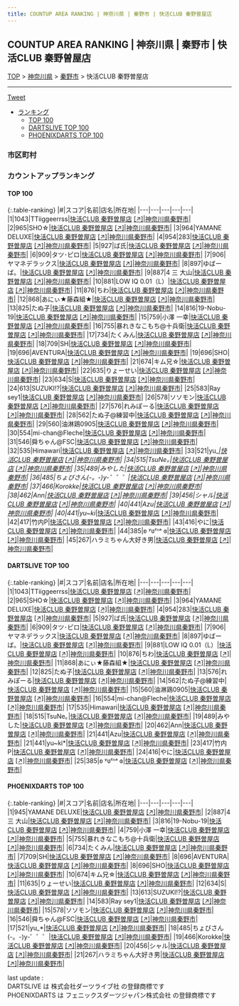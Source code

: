 ```yaml
---
title: COUNTUP AREA RANKING | 神奈川県 | 秦野市 | 快活CLUB 秦野曽屋店
---
```

## COUNTUP AREA RANKING | 神奈川県 | 秦野市 | 快活CLUB 秦野曽屋店

[TOP](/darts/rank/) > [神奈川県](/darts/rank/神奈川県/) > [秦野市](/darts/rank/神奈川県/秦野市/) > 快活CLUB 秦野曽屋店

___

<a href="https://twitter.com/share?ref_src=twsrc%5Etfw" data-text="COUNTUP AREA RANKING | 神奈川県秦野市快活CLUB 秦野曽屋店" class="twitter-share-button" data-hashtags="DARTSLIVE,PHOENIXDARTS,darts,ダーツ" data-show-count="false">Tweet</a>

* [ランキング](#カウントアップランキング)
    * [TOP 100](#top-100)
    * [DARTSLIVE TOP 100](#dartslive-top-100)
    * [PHOENIXDARTS TOP 100](#phoenixdarts-top-100)

### 市区町村

<ul>

</ul>

### カウントアップランキング

#### TOP 100



{:.table-ranking}
|#|スコア|名前|店名|所在地|
|---|---|---|---|---|
|1|1043|<span class="rank-name-dl">TTiiggeerrss</span>|<a href="/darts/rank/shops/7078cf538068f4bf28032249b44395af.html">快活CLUB 秦野曽屋店</a> <a href="https://search.dartslive.com/jp/shop/7078cf538068f4bf28032249b44395af">[↗]</a>|<a href="/darts/rank/神奈川県/秦野市">神奈川県秦野市</a>|
|2|965|<span class="rank-name-dl">SHO☆</span>|<a href="/darts/rank/shops/7078cf538068f4bf28032249b44395af.html">快活CLUB 秦野曽屋店</a> <a href="https://search.dartslive.com/jp/shop/7078cf538068f4bf28032249b44395af">[↗]</a>|<a href="/darts/rank/神奈川県/秦野市">神奈川県秦野市</a>|
|3|964|<span class="rank-name-dl">YAMANE DELUXE</span>|<a href="/darts/rank/shops/7078cf538068f4bf28032249b44395af.html">快活CLUB 秦野曽屋店</a> <a href="https://search.dartslive.com/jp/shop/7078cf538068f4bf28032249b44395af">[↗]</a>|<a href="/darts/rank/神奈川県/秦野市">神奈川県秦野市</a>|
|4|954|<span class="rank-name-dl">283</span>|<a href="/darts/rank/shops/7078cf538068f4bf28032249b44395af.html">快活CLUB 秦野曽屋店</a> <a href="https://search.dartslive.com/jp/shop/7078cf538068f4bf28032249b44395af">[↗]</a>|<a href="/darts/rank/神奈川県/秦野市">神奈川県秦野市</a>|
|5|927|<span class="rank-name-dl">ば氏</span>|<a href="/darts/rank/shops/7078cf538068f4bf28032249b44395af.html">快活CLUB 秦野曽屋店</a> <a href="https://search.dartslive.com/jp/shop/7078cf538068f4bf28032249b44395af">[↗]</a>|<a href="/darts/rank/神奈川県/秦野市">神奈川県秦野市</a>|
|6|909|<span class="rank-name-dl">タツ･ピロ</span>|<a href="/darts/rank/shops/7078cf538068f4bf28032249b44395af.html">快活CLUB 秦野曽屋店</a> <a href="https://search.dartslive.com/jp/shop/7078cf538068f4bf28032249b44395af">[↗]</a>|<a href="/darts/rank/神奈川県/秦野市">神奈川県秦野市</a>|
|7|906|<span class="rank-name-dl">ヤマネデラックス</span>|<a href="/darts/rank/shops/7078cf538068f4bf28032249b44395af.html">快活CLUB 秦野曽屋店</a> <a href="https://search.dartslive.com/jp/shop/7078cf538068f4bf28032249b44395af">[↗]</a>|<a href="/darts/rank/神奈川県/秦野市">神奈川県秦野市</a>|
|8|897|<span class="rank-name-dl">ゆばーば。</span>|<a href="/darts/rank/shops/7078cf538068f4bf28032249b44395af.html">快活CLUB 秦野曽屋店</a> <a href="https://search.dartslive.com/jp/shop/7078cf538068f4bf28032249b44395af">[↗]</a>|<a href="/darts/rank/神奈川県/秦野市">神奈川県秦野市</a>|
|9|887|<span class="rank-name-pd">4 三  大山</span>|<a href="/darts/rank/shops/43112.html">快活CLUB 秦野曽屋店</a> <a href="https://vs.phoenixdarts.com/jp/shop/shopDetailInfo/s_43112?s_seq=43112">[↗]</a>|<a href="/darts/rank/神奈川県/秦野市">神奈川県秦野市</a>|
|10|881|<span class="rank-name-dl">LOW IQ 0.01（L）</span>|<a href="/darts/rank/shops/7078cf538068f4bf28032249b44395af.html">快活CLUB 秦野曽屋店</a> <a href="https://search.dartslive.com/jp/shop/7078cf538068f4bf28032249b44395af">[↗]</a>|<a href="/darts/rank/神奈川県/秦野市">神奈川県秦野市</a>|
|11|876|<span class="rank-name-dl">ちわ</span>|<a href="/darts/rank/shops/7078cf538068f4bf28032249b44395af.html">快活CLUB 秦野曽屋店</a> <a href="https://search.dartslive.com/jp/shop/7078cf538068f4bf28032249b44395af">[↗]</a>|<a href="/darts/rank/神奈川県/秦野市">神奈川県秦野市</a>|
|12|868|<span class="rank-name-dl">あにぃ★藤森組★</span>|<a href="/darts/rank/shops/7078cf538068f4bf28032249b44395af.html">快活CLUB 秦野曽屋店</a> <a href="https://search.dartslive.com/jp/shop/7078cf538068f4bf28032249b44395af">[↗]</a>|<a href="/darts/rank/神奈川県/秦野市">神奈川県秦野市</a>|
|13|825|<span class="rank-name-dl">たぬ子</span>|<a href="/darts/rank/shops/7078cf538068f4bf28032249b44395af.html">快活CLUB 秦野曽屋店</a> <a href="https://search.dartslive.com/jp/shop/7078cf538068f4bf28032249b44395af">[↗]</a>|<a href="/darts/rank/神奈川県/秦野市">神奈川県秦野市</a>|
|14|816|<span class="rank-name-pd">19-Nobu-19</span>|<a href="/darts/rank/shops/43112.html">快活CLUB 秦野曽屋店</a> <a href="https://vs.phoenixdarts.com/jp/shop/shopDetailInfo/s_43112?s_seq=43112">[↗]</a>|<a href="/darts/rank/神奈川県/秦野市">神奈川県秦野市</a>|
|15|759|<span class="rank-name-pd"><span class="pro-icon-pd"></span>小澤 一幸</span>|<a href="/darts/rank/shops/43112.html">快活CLUB 秦野曽屋店</a> <a href="https://vs.phoenixdarts.com/jp/shop/shopDetailInfo/s_43112?s_seq=43112">[↗]</a>|<a href="/darts/rank/神奈川県/秦野市">神奈川県秦野市</a>|
|16|755|<span class="rank-name-pd">暴れきなこもち@十兵衛</span>|<a href="/darts/rank/shops/43112.html">快活CLUB 秦野曽屋店</a> <a href="https://vs.phoenixdarts.com/jp/shop/shopDetailInfo/s_43112?s_seq=43112">[↗]</a>|<a href="/darts/rank/神奈川県/秦野市">神奈川県秦野市</a>|
|17|734|<span class="rank-name-pd">たくみん</span>|<a href="/darts/rank/shops/43112.html">快活CLUB 秦野曽屋店</a> <a href="https://vs.phoenixdarts.com/jp/shop/shopDetailInfo/s_43112?s_seq=43112">[↗]</a>|<a href="/darts/rank/神奈川県/秦野市">神奈川県秦野市</a>|
|18|709|<span class="rank-name-pd">SH</span>|<a href="/darts/rank/shops/43112.html">快活CLUB 秦野曽屋店</a> <a href="https://vs.phoenixdarts.com/jp/shop/shopDetailInfo/s_43112?s_seq=43112">[↗]</a>|<a href="/darts/rank/神奈川県/秦野市">神奈川県秦野市</a>|
|19|696|<span class="rank-name-pd">AVENTURA</span>|<a href="/darts/rank/shops/43112.html">快活CLUB 秦野曽屋店</a> <a href="https://vs.phoenixdarts.com/jp/shop/shopDetailInfo/s_43112?s_seq=43112">[↗]</a>|<a href="/darts/rank/神奈川県/秦野市">神奈川県秦野市</a>|
|19|696|<span class="rank-name-pd">SHO</span>|<a href="/darts/rank/shops/43112.html">快活CLUB 秦野曽屋店</a> <a href="https://vs.phoenixdarts.com/jp/shop/shopDetailInfo/s_43112?s_seq=43112">[↗]</a>|<a href="/darts/rank/神奈川県/秦野市">神奈川県秦野市</a>|
|21|674|<span class="rank-name-pd">キム兄☆</span>|<a href="/darts/rank/shops/43112.html">快活CLUB 秦野曽屋店</a> <a href="https://vs.phoenixdarts.com/jp/shop/shopDetailInfo/s_43112?s_seq=43112">[↗]</a>|<a href="/darts/rank/神奈川県/秦野市">神奈川県秦野市</a>|
|22|635|<span class="rank-name-pd">りょーせい</span>|<a href="/darts/rank/shops/43112.html">快活CLUB 秦野曽屋店</a> <a href="https://vs.phoenixdarts.com/jp/shop/shopDetailInfo/s_43112?s_seq=43112">[↗]</a>|<a href="/darts/rank/神奈川県/秦野市">神奈川県秦野市</a>|
|23|634|<span class="rank-name-pd">S</span>|<a href="/darts/rank/shops/43112.html">快活CLUB 秦野曽屋店</a> <a href="https://vs.phoenixdarts.com/jp/shop/shopDetailInfo/s_43112?s_seq=43112">[↗]</a>|<a href="/darts/rank/神奈川県/秦野市">神奈川県秦野市</a>|
|24|613|<span class="rank-name-pd">SUZUKI!?</span>|<a href="/darts/rank/shops/43112.html">快活CLUB 秦野曽屋店</a> <a href="https://vs.phoenixdarts.com/jp/shop/shopDetailInfo/s_43112?s_seq=43112">[↗]</a>|<a href="/darts/rank/神奈川県/秦野市">神奈川県秦野市</a>|
|25|583|<span class="rank-name-pd">Ray  sey1</span>|<a href="/darts/rank/shops/43112.html">快活CLUB 秦野曽屋店</a> <a href="https://vs.phoenixdarts.com/jp/shop/shopDetailInfo/s_43112?s_seq=43112">[↗]</a>|<a href="/darts/rank/神奈川県/秦野市">神奈川県秦野市</a>|
|26|578|<span class="rank-name-pd">ソソモン</span>|<a href="/darts/rank/shops/43112.html">快活CLUB 秦野曽屋店</a> <a href="https://vs.phoenixdarts.com/jp/shop/shopDetailInfo/s_43112?s_seq=43112">[↗]</a>|<a href="/darts/rank/神奈川県/秦野市">神奈川県秦野市</a>|
|27|576|<span class="rank-name-dl">れみぽーる</span>|<a href="/darts/rank/shops/7078cf538068f4bf28032249b44395af.html">快活CLUB 秦野曽屋店</a> <a href="https://search.dartslive.com/jp/shop/7078cf538068f4bf28032249b44395af">[↗]</a>|<a href="/darts/rank/神奈川県/秦野市">神奈川県秦野市</a>|
|28|562|<span class="rank-name-dl">たぬ子@練習中</span>|<a href="/darts/rank/shops/7078cf538068f4bf28032249b44395af.html">快活CLUB 秦野曽屋店</a> <a href="https://search.dartslive.com/jp/shop/7078cf538068f4bf28032249b44395af">[↗]</a>|<a href="/darts/rank/神奈川県/秦野市">神奈川県秦野市</a>|
|29|560|<span class="rank-name-dl">油淋鶏0905</span>|<a href="/darts/rank/shops/7078cf538068f4bf28032249b44395af.html">快活CLUB 秦野曽屋店</a> <a href="https://search.dartslive.com/jp/shop/7078cf538068f4bf28032249b44395af">[↗]</a>|<a href="/darts/rank/神奈川県/秦野市">神奈川県秦野市</a>|
|30|554|<span class="rank-name-dl">mi-chan@Fleche</span>|<a href="/darts/rank/shops/7078cf538068f4bf28032249b44395af.html">快活CLUB 秦野曽屋店</a> <a href="https://search.dartslive.com/jp/shop/7078cf538068f4bf28032249b44395af">[↗]</a>|<a href="/darts/rank/神奈川県/秦野市">神奈川県秦野市</a>|
|31|546|<span class="rank-name-pd">舜ちゃん@FSC</span>|<a href="/darts/rank/shops/43112.html">快活CLUB 秦野曽屋店</a> <a href="https://vs.phoenixdarts.com/jp/shop/shopDetailInfo/s_43112?s_seq=43112">[↗]</a>|<a href="/darts/rank/神奈川県/秦野市">神奈川県秦野市</a>|
|32|535|<span class="rank-name-dl">Himawari</span>|<a href="/darts/rank/shops/7078cf538068f4bf28032249b44395af.html">快活CLUB 秦野曽屋店</a> <a href="https://search.dartslive.com/jp/shop/7078cf538068f4bf28032249b44395af">[↗]</a>|<a href="/darts/rank/神奈川県/秦野市">神奈川県秦野市</a>|
|33|521|<span class="rank-name-pd">yu_*</span>|<a href="/darts/rank/shops/43112.html">快活CLUB 秦野曽屋店</a> <a href="https://vs.phoenixdarts.com/jp/shop/shopDetailInfo/s_43112?s_seq=43112">[↗]</a>|<a href="/darts/rank/神奈川県/秦野市">神奈川県秦野市</a>|
|34|515|<span class="rank-name-dl">TsuNe｡</span>|<a href="/darts/rank/shops/7078cf538068f4bf28032249b44395af.html">快活CLUB 秦野曽屋店</a> <a href="https://search.dartslive.com/jp/shop/7078cf538068f4bf28032249b44395af">[↗]</a>|<a href="/darts/rank/神奈川県/秦野市">神奈川県秦野市</a>|
|35|489|<span class="rank-name-dl">みやした</span>|<a href="/darts/rank/shops/7078cf538068f4bf28032249b44395af.html">快活CLUB 秦野曽屋店</a> <a href="https://search.dartslive.com/jp/shop/7078cf538068f4bf28032249b44395af">[↗]</a>|<a href="/darts/rank/神奈川県/秦野市">神奈川県秦野市</a>|
|36|485|<span class="rank-name-pd">ちょびさん(-。-)y-゜゜゜</span>|<a href="/darts/rank/shops/43112.html">快活CLUB 秦野曽屋店</a> <a href="https://vs.phoenixdarts.com/jp/shop/shopDetailInfo/s_43112?s_seq=43112">[↗]</a>|<a href="/darts/rank/神奈川県/秦野市">神奈川県秦野市</a>|
|37|466|<span class="rank-name-pd">Korokke</span>|<a href="/darts/rank/shops/43112.html">快活CLUB 秦野曽屋店</a> <a href="https://vs.phoenixdarts.com/jp/shop/shopDetailInfo/s_43112?s_seq=43112">[↗]</a>|<a href="/darts/rank/神奈川県/秦野市">神奈川県秦野市</a>|
|38|462|<span class="rank-name-dl">Ann</span>|<a href="/darts/rank/shops/7078cf538068f4bf28032249b44395af.html">快活CLUB 秦野曽屋店</a> <a href="https://search.dartslive.com/jp/shop/7078cf538068f4bf28032249b44395af">[↗]</a>|<a href="/darts/rank/神奈川県/秦野市">神奈川県秦野市</a>|
|39|456|<span class="rank-name-pd">シャル</span>|<a href="/darts/rank/shops/43112.html">快活CLUB 秦野曽屋店</a> <a href="https://vs.phoenixdarts.com/jp/shop/shopDetailInfo/s_43112?s_seq=43112">[↗]</a>|<a href="/darts/rank/神奈川県/秦野市">神奈川県秦野市</a>|
|40|441|<span class="rank-name-dl">Azu</span>|<a href="/darts/rank/shops/7078cf538068f4bf28032249b44395af.html">快活CLUB 秦野曽屋店</a> <a href="https://search.dartslive.com/jp/shop/7078cf538068f4bf28032249b44395af">[↗]</a>|<a href="/darts/rank/神奈川県/秦野市">神奈川県秦野市</a>|
|40|441|<span class="rank-name-dl">yu~ki*</span>|<a href="/darts/rank/shops/7078cf538068f4bf28032249b44395af.html">快活CLUB 秦野曽屋店</a> <a href="https://search.dartslive.com/jp/shop/7078cf538068f4bf28032249b44395af">[↗]</a>|<a href="/darts/rank/神奈川県/秦野市">神奈川県秦野市</a>|
|42|417|<span class="rank-name-dl">竹内P</span>|<a href="/darts/rank/shops/7078cf538068f4bf28032249b44395af.html">快活CLUB 秦野曽屋店</a> <a href="https://search.dartslive.com/jp/shop/7078cf538068f4bf28032249b44395af">[↗]</a>|<a href="/darts/rank/神奈川県/秦野市">神奈川県秦野市</a>|
|43|416|<span class="rank-name-dl">やに</span>|<a href="/darts/rank/shops/7078cf538068f4bf28032249b44395af.html">快活CLUB 秦野曽屋店</a> <a href="https://search.dartslive.com/jp/shop/7078cf538068f4bf28032249b44395af">[↗]</a>|<a href="/darts/rank/神奈川県/秦野市">神奈川県秦野市</a>|
|44|385|<span class="rank-name-dl">ʚ ʸʋᶜᑋᵃ ɞ</span>|<a href="/darts/rank/shops/7078cf538068f4bf28032249b44395af.html">快活CLUB 秦野曽屋店</a> <a href="https://search.dartslive.com/jp/shop/7078cf538068f4bf28032249b44395af">[↗]</a>|<a href="/darts/rank/神奈川県/秦野市">神奈川県秦野市</a>|
|45|267|<span class="rank-name-pd">ハラミちゃん大好き男</span>|<a href="/darts/rank/shops/43112.html">快活CLUB 秦野曽屋店</a> <a href="https://vs.phoenixdarts.com/jp/shop/shopDetailInfo/s_43112?s_seq=43112">[↗]</a>|<a href="/darts/rank/神奈川県/秦野市">神奈川県秦野市</a>|


#### DARTSLIVE TOP 100



{:.table-ranking}
|#|スコア|名前|店名|所在地|
|---|---|---|---|---|
|1|1043|<span class="rank-name-dl">TTiiggeerrss</span>|<a href="/darts/rank/shops/7078cf538068f4bf28032249b44395af.html">快活CLUB 秦野曽屋店</a> <a href="https://search.dartslive.com/jp/shop/7078cf538068f4bf28032249b44395af">[↗]</a>|<a href="/darts/rank/神奈川県/秦野市">神奈川県秦野市</a>|
|2|965|<span class="rank-name-dl">SHO☆</span>|<a href="/darts/rank/shops/7078cf538068f4bf28032249b44395af.html">快活CLUB 秦野曽屋店</a> <a href="https://search.dartslive.com/jp/shop/7078cf538068f4bf28032249b44395af">[↗]</a>|<a href="/darts/rank/神奈川県/秦野市">神奈川県秦野市</a>|
|3|964|<span class="rank-name-dl">YAMANE DELUXE</span>|<a href="/darts/rank/shops/7078cf538068f4bf28032249b44395af.html">快活CLUB 秦野曽屋店</a> <a href="https://search.dartslive.com/jp/shop/7078cf538068f4bf28032249b44395af">[↗]</a>|<a href="/darts/rank/神奈川県/秦野市">神奈川県秦野市</a>|
|4|954|<span class="rank-name-dl">283</span>|<a href="/darts/rank/shops/7078cf538068f4bf28032249b44395af.html">快活CLUB 秦野曽屋店</a> <a href="https://search.dartslive.com/jp/shop/7078cf538068f4bf28032249b44395af">[↗]</a>|<a href="/darts/rank/神奈川県/秦野市">神奈川県秦野市</a>|
|5|927|<span class="rank-name-dl">ば氏</span>|<a href="/darts/rank/shops/7078cf538068f4bf28032249b44395af.html">快活CLUB 秦野曽屋店</a> <a href="https://search.dartslive.com/jp/shop/7078cf538068f4bf28032249b44395af">[↗]</a>|<a href="/darts/rank/神奈川県/秦野市">神奈川県秦野市</a>|
|6|909|<span class="rank-name-dl">タツ･ピロ</span>|<a href="/darts/rank/shops/7078cf538068f4bf28032249b44395af.html">快活CLUB 秦野曽屋店</a> <a href="https://search.dartslive.com/jp/shop/7078cf538068f4bf28032249b44395af">[↗]</a>|<a href="/darts/rank/神奈川県/秦野市">神奈川県秦野市</a>|
|7|906|<span class="rank-name-dl">ヤマネデラックス</span>|<a href="/darts/rank/shops/7078cf538068f4bf28032249b44395af.html">快活CLUB 秦野曽屋店</a> <a href="https://search.dartslive.com/jp/shop/7078cf538068f4bf28032249b44395af">[↗]</a>|<a href="/darts/rank/神奈川県/秦野市">神奈川県秦野市</a>|
|8|897|<span class="rank-name-dl">ゆばーば。</span>|<a href="/darts/rank/shops/7078cf538068f4bf28032249b44395af.html">快活CLUB 秦野曽屋店</a> <a href="https://search.dartslive.com/jp/shop/7078cf538068f4bf28032249b44395af">[↗]</a>|<a href="/darts/rank/神奈川県/秦野市">神奈川県秦野市</a>|
|9|881|<span class="rank-name-dl">LOW IQ 0.01（L）</span>|<a href="/darts/rank/shops/7078cf538068f4bf28032249b44395af.html">快活CLUB 秦野曽屋店</a> <a href="https://search.dartslive.com/jp/shop/7078cf538068f4bf28032249b44395af">[↗]</a>|<a href="/darts/rank/神奈川県/秦野市">神奈川県秦野市</a>|
|10|876|<span class="rank-name-dl">ちわ</span>|<a href="/darts/rank/shops/7078cf538068f4bf28032249b44395af.html">快活CLUB 秦野曽屋店</a> <a href="https://search.dartslive.com/jp/shop/7078cf538068f4bf28032249b44395af">[↗]</a>|<a href="/darts/rank/神奈川県/秦野市">神奈川県秦野市</a>|
|11|868|<span class="rank-name-dl">あにぃ★藤森組★</span>|<a href="/darts/rank/shops/7078cf538068f4bf28032249b44395af.html">快活CLUB 秦野曽屋店</a> <a href="https://search.dartslive.com/jp/shop/7078cf538068f4bf28032249b44395af">[↗]</a>|<a href="/darts/rank/神奈川県/秦野市">神奈川県秦野市</a>|
|12|825|<span class="rank-name-dl">たぬ子</span>|<a href="/darts/rank/shops/7078cf538068f4bf28032249b44395af.html">快活CLUB 秦野曽屋店</a> <a href="https://search.dartslive.com/jp/shop/7078cf538068f4bf28032249b44395af">[↗]</a>|<a href="/darts/rank/神奈川県/秦野市">神奈川県秦野市</a>|
|13|576|<span class="rank-name-dl">れみぽーる</span>|<a href="/darts/rank/shops/7078cf538068f4bf28032249b44395af.html">快活CLUB 秦野曽屋店</a> <a href="https://search.dartslive.com/jp/shop/7078cf538068f4bf28032249b44395af">[↗]</a>|<a href="/darts/rank/神奈川県/秦野市">神奈川県秦野市</a>|
|14|562|<span class="rank-name-dl">たぬ子@練習中</span>|<a href="/darts/rank/shops/7078cf538068f4bf28032249b44395af.html">快活CLUB 秦野曽屋店</a> <a href="https://search.dartslive.com/jp/shop/7078cf538068f4bf28032249b44395af">[↗]</a>|<a href="/darts/rank/神奈川県/秦野市">神奈川県秦野市</a>|
|15|560|<span class="rank-name-dl">油淋鶏0905</span>|<a href="/darts/rank/shops/7078cf538068f4bf28032249b44395af.html">快活CLUB 秦野曽屋店</a> <a href="https://search.dartslive.com/jp/shop/7078cf538068f4bf28032249b44395af">[↗]</a>|<a href="/darts/rank/神奈川県/秦野市">神奈川県秦野市</a>|
|16|554|<span class="rank-name-dl">mi-chan@Fleche</span>|<a href="/darts/rank/shops/7078cf538068f4bf28032249b44395af.html">快活CLUB 秦野曽屋店</a> <a href="https://search.dartslive.com/jp/shop/7078cf538068f4bf28032249b44395af">[↗]</a>|<a href="/darts/rank/神奈川県/秦野市">神奈川県秦野市</a>|
|17|535|<span class="rank-name-dl">Himawari</span>|<a href="/darts/rank/shops/7078cf538068f4bf28032249b44395af.html">快活CLUB 秦野曽屋店</a> <a href="https://search.dartslive.com/jp/shop/7078cf538068f4bf28032249b44395af">[↗]</a>|<a href="/darts/rank/神奈川県/秦野市">神奈川県秦野市</a>|
|18|515|<span class="rank-name-dl">TsuNe｡</span>|<a href="/darts/rank/shops/7078cf538068f4bf28032249b44395af.html">快活CLUB 秦野曽屋店</a> <a href="https://search.dartslive.com/jp/shop/7078cf538068f4bf28032249b44395af">[↗]</a>|<a href="/darts/rank/神奈川県/秦野市">神奈川県秦野市</a>|
|19|489|<span class="rank-name-dl">みやした</span>|<a href="/darts/rank/shops/7078cf538068f4bf28032249b44395af.html">快活CLUB 秦野曽屋店</a> <a href="https://search.dartslive.com/jp/shop/7078cf538068f4bf28032249b44395af">[↗]</a>|<a href="/darts/rank/神奈川県/秦野市">神奈川県秦野市</a>|
|20|462|<span class="rank-name-dl">Ann</span>|<a href="/darts/rank/shops/7078cf538068f4bf28032249b44395af.html">快活CLUB 秦野曽屋店</a> <a href="https://search.dartslive.com/jp/shop/7078cf538068f4bf28032249b44395af">[↗]</a>|<a href="/darts/rank/神奈川県/秦野市">神奈川県秦野市</a>|
|21|441|<span class="rank-name-dl">Azu</span>|<a href="/darts/rank/shops/7078cf538068f4bf28032249b44395af.html">快活CLUB 秦野曽屋店</a> <a href="https://search.dartslive.com/jp/shop/7078cf538068f4bf28032249b44395af">[↗]</a>|<a href="/darts/rank/神奈川県/秦野市">神奈川県秦野市</a>|
|21|441|<span class="rank-name-dl">yu~ki*</span>|<a href="/darts/rank/shops/7078cf538068f4bf28032249b44395af.html">快活CLUB 秦野曽屋店</a> <a href="https://search.dartslive.com/jp/shop/7078cf538068f4bf28032249b44395af">[↗]</a>|<a href="/darts/rank/神奈川県/秦野市">神奈川県秦野市</a>|
|23|417|<span class="rank-name-dl">竹内P</span>|<a href="/darts/rank/shops/7078cf538068f4bf28032249b44395af.html">快活CLUB 秦野曽屋店</a> <a href="https://search.dartslive.com/jp/shop/7078cf538068f4bf28032249b44395af">[↗]</a>|<a href="/darts/rank/神奈川県/秦野市">神奈川県秦野市</a>|
|24|416|<span class="rank-name-dl">やに</span>|<a href="/darts/rank/shops/7078cf538068f4bf28032249b44395af.html">快活CLUB 秦野曽屋店</a> <a href="https://search.dartslive.com/jp/shop/7078cf538068f4bf28032249b44395af">[↗]</a>|<a href="/darts/rank/神奈川県/秦野市">神奈川県秦野市</a>|
|25|385|<span class="rank-name-dl">ʚ ʸʋᶜᑋᵃ ɞ</span>|<a href="/darts/rank/shops/7078cf538068f4bf28032249b44395af.html">快活CLUB 秦野曽屋店</a> <a href="https://search.dartslive.com/jp/shop/7078cf538068f4bf28032249b44395af">[↗]</a>|<a href="/darts/rank/神奈川県/秦野市">神奈川県秦野市</a>|


#### PHOENIXDARTS TOP 100



{:.table-ranking}
|#|スコア|名前|店名|所在地|
|---|---|---|---|---|
|1|945|<span class="rank-name-pd">YAMANE DELUXE</span>|<a href="/darts/rank/shops/43112.html">快活CLUB 秦野曽屋店</a> <a href="https://vs.phoenixdarts.com/jp/shop/shopDetailInfo/s_43112?s_seq=43112">[↗]</a>|<a href="/darts/rank/神奈川県/秦野市">神奈川県秦野市</a>|
|2|887|<span class="rank-name-pd">4 三  大山</span>|<a href="/darts/rank/shops/43112.html">快活CLUB 秦野曽屋店</a> <a href="https://vs.phoenixdarts.com/jp/shop/shopDetailInfo/s_43112?s_seq=43112">[↗]</a>|<a href="/darts/rank/神奈川県/秦野市">神奈川県秦野市</a>|
|3|816|<span class="rank-name-pd">19-Nobu-19</span>|<a href="/darts/rank/shops/43112.html">快活CLUB 秦野曽屋店</a> <a href="https://vs.phoenixdarts.com/jp/shop/shopDetailInfo/s_43112?s_seq=43112">[↗]</a>|<a href="/darts/rank/神奈川県/秦野市">神奈川県秦野市</a>|
|4|759|<span class="rank-name-pd"><span class="pro-icon-pd"></span>小澤 一幸</span>|<a href="/darts/rank/shops/43112.html">快活CLUB 秦野曽屋店</a> <a href="https://vs.phoenixdarts.com/jp/shop/shopDetailInfo/s_43112?s_seq=43112">[↗]</a>|<a href="/darts/rank/神奈川県/秦野市">神奈川県秦野市</a>|
|5|755|<span class="rank-name-pd">暴れきなこもち@十兵衛</span>|<a href="/darts/rank/shops/43112.html">快活CLUB 秦野曽屋店</a> <a href="https://vs.phoenixdarts.com/jp/shop/shopDetailInfo/s_43112?s_seq=43112">[↗]</a>|<a href="/darts/rank/神奈川県/秦野市">神奈川県秦野市</a>|
|6|734|<span class="rank-name-pd">たくみん</span>|<a href="/darts/rank/shops/43112.html">快活CLUB 秦野曽屋店</a> <a href="https://vs.phoenixdarts.com/jp/shop/shopDetailInfo/s_43112?s_seq=43112">[↗]</a>|<a href="/darts/rank/神奈川県/秦野市">神奈川県秦野市</a>|
|7|709|<span class="rank-name-pd">SH</span>|<a href="/darts/rank/shops/43112.html">快活CLUB 秦野曽屋店</a> <a href="https://vs.phoenixdarts.com/jp/shop/shopDetailInfo/s_43112?s_seq=43112">[↗]</a>|<a href="/darts/rank/神奈川県/秦野市">神奈川県秦野市</a>|
|8|696|<span class="rank-name-pd">AVENTURA</span>|<a href="/darts/rank/shops/43112.html">快活CLUB 秦野曽屋店</a> <a href="https://vs.phoenixdarts.com/jp/shop/shopDetailInfo/s_43112?s_seq=43112">[↗]</a>|<a href="/darts/rank/神奈川県/秦野市">神奈川県秦野市</a>|
|8|696|<span class="rank-name-pd">SHO</span>|<a href="/darts/rank/shops/43112.html">快活CLUB 秦野曽屋店</a> <a href="https://vs.phoenixdarts.com/jp/shop/shopDetailInfo/s_43112?s_seq=43112">[↗]</a>|<a href="/darts/rank/神奈川県/秦野市">神奈川県秦野市</a>|
|10|674|<span class="rank-name-pd">キム兄☆</span>|<a href="/darts/rank/shops/43112.html">快活CLUB 秦野曽屋店</a> <a href="https://vs.phoenixdarts.com/jp/shop/shopDetailInfo/s_43112?s_seq=43112">[↗]</a>|<a href="/darts/rank/神奈川県/秦野市">神奈川県秦野市</a>|
|11|635|<span class="rank-name-pd">りょーせい</span>|<a href="/darts/rank/shops/43112.html">快活CLUB 秦野曽屋店</a> <a href="https://vs.phoenixdarts.com/jp/shop/shopDetailInfo/s_43112?s_seq=43112">[↗]</a>|<a href="/darts/rank/神奈川県/秦野市">神奈川県秦野市</a>|
|12|634|<span class="rank-name-pd">S</span>|<a href="/darts/rank/shops/43112.html">快活CLUB 秦野曽屋店</a> <a href="https://vs.phoenixdarts.com/jp/shop/shopDetailInfo/s_43112?s_seq=43112">[↗]</a>|<a href="/darts/rank/神奈川県/秦野市">神奈川県秦野市</a>|
|13|613|<span class="rank-name-pd">SUZUKI!?</span>|<a href="/darts/rank/shops/43112.html">快活CLUB 秦野曽屋店</a> <a href="https://vs.phoenixdarts.com/jp/shop/shopDetailInfo/s_43112?s_seq=43112">[↗]</a>|<a href="/darts/rank/神奈川県/秦野市">神奈川県秦野市</a>|
|14|583|<span class="rank-name-pd">Ray  sey1</span>|<a href="/darts/rank/shops/43112.html">快活CLUB 秦野曽屋店</a> <a href="https://vs.phoenixdarts.com/jp/shop/shopDetailInfo/s_43112?s_seq=43112">[↗]</a>|<a href="/darts/rank/神奈川県/秦野市">神奈川県秦野市</a>|
|15|578|<span class="rank-name-pd">ソソモン</span>|<a href="/darts/rank/shops/43112.html">快活CLUB 秦野曽屋店</a> <a href="https://vs.phoenixdarts.com/jp/shop/shopDetailInfo/s_43112?s_seq=43112">[↗]</a>|<a href="/darts/rank/神奈川県/秦野市">神奈川県秦野市</a>|
|16|546|<span class="rank-name-pd">舜ちゃん@FSC</span>|<a href="/darts/rank/shops/43112.html">快活CLUB 秦野曽屋店</a> <a href="https://vs.phoenixdarts.com/jp/shop/shopDetailInfo/s_43112?s_seq=43112">[↗]</a>|<a href="/darts/rank/神奈川県/秦野市">神奈川県秦野市</a>|
|17|521|<span class="rank-name-pd">yu_*</span>|<a href="/darts/rank/shops/43112.html">快活CLUB 秦野曽屋店</a> <a href="https://vs.phoenixdarts.com/jp/shop/shopDetailInfo/s_43112?s_seq=43112">[↗]</a>|<a href="/darts/rank/神奈川県/秦野市">神奈川県秦野市</a>|
|18|485|<span class="rank-name-pd">ちょびさん(-。-)y-゜゜゜</span>|<a href="/darts/rank/shops/43112.html">快活CLUB 秦野曽屋店</a> <a href="https://vs.phoenixdarts.com/jp/shop/shopDetailInfo/s_43112?s_seq=43112">[↗]</a>|<a href="/darts/rank/神奈川県/秦野市">神奈川県秦野市</a>|
|19|466|<span class="rank-name-pd">Korokke</span>|<a href="/darts/rank/shops/43112.html">快活CLUB 秦野曽屋店</a> <a href="https://vs.phoenixdarts.com/jp/shop/shopDetailInfo/s_43112?s_seq=43112">[↗]</a>|<a href="/darts/rank/神奈川県/秦野市">神奈川県秦野市</a>|
|20|456|<span class="rank-name-pd">シャル</span>|<a href="/darts/rank/shops/43112.html">快活CLUB 秦野曽屋店</a> <a href="https://vs.phoenixdarts.com/jp/shop/shopDetailInfo/s_43112?s_seq=43112">[↗]</a>|<a href="/darts/rank/神奈川県/秦野市">神奈川県秦野市</a>|
|21|267|<span class="rank-name-pd">ハラミちゃん大好き男</span>|<a href="/darts/rank/shops/43112.html">快活CLUB 秦野曽屋店</a> <a href="https://vs.phoenixdarts.com/jp/shop/shopDetailInfo/s_43112?s_seq=43112">[↗]</a>|<a href="/darts/rank/神奈川県/秦野市">神奈川県秦野市</a>|


<div class="footer border-top border-gray-light mt-5 pt-3 text-right text-gray">
    last update : <span style="font-weight: italic" id="foot_last_modified"></span><br />
    DARTSLIVE は 株式会社ダーツライブ社 の登録商標です<br />
    PHOENIXDARTS は フェニックスダーツジャパン株式会社 の登録商標です<br />
</div>

<script src="https://cdnjs.cloudflare.com/ajax/libs/jquery.tablesorter/2.31.3/js/jquery.tablesorter.min.js" integrity="sha512-qzgd5cYSZcosqpzpn7zF2ZId8f/8CHmFKZ8j7mU4OUXTNRd5g+ZHBPsgKEwoqxCtdQvExE5LprwwPAgoicguNg==" crossorigin="anonymous" referrerpolicy="no-referrer"></script>
<link rel="stylesheet" href="https://cdnjs.cloudflare.com/ajax/libs/jquery.tablesorter/2.31.3/css/theme.default.min.css" integrity="sha512-wghhOJkjQX0Lh3NSWvNKeZ0ZpNn+SPVXX1Qyc9OCaogADktxrBiBdKGDoqVUOyhStvMBmJQ8ZdMHiR3wuEq8+w==" crossorigin="anonymous" referrerpolicy="no-referrer" />
<script>
$(function() {
    $(".table-ranking").tablesorter({sortList:[[0, 0]]});
    $("#foot_last_modified").text(formatDate(new Date(document.lastModified), 'yyyy-MM-dd HH:mm:ss'));
});
</script>

<script async src="https://platform.twitter.com/widgets.js" charset="utf-8"></script>